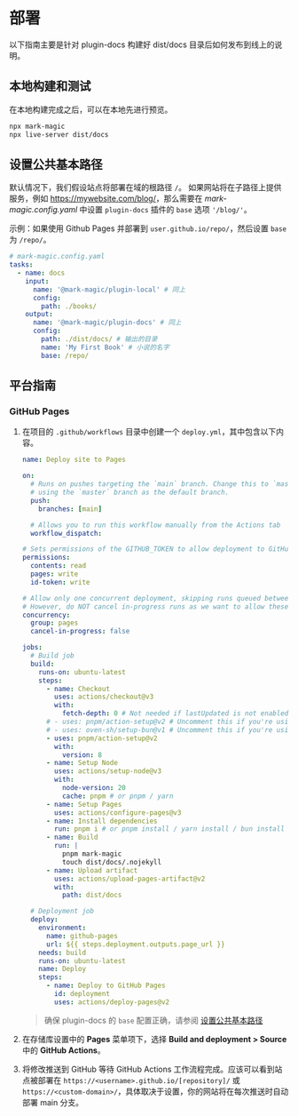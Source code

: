 # 部署

以下指南主要是针对 plugin-docs 构建好 dist/docs 目录后如何发布到线上的说明。

## 本地构建和测试

在本地构建完成之后，可以在本地先进行预览。

```sh
npx mark-magic
npx live-server dist/docs
```

## 设置公共基本路径

默认情况下，我们假设站点将部署在域的根路径 `/`。 如果网站将在子路径上提供服务，例如 <https://mywebsite.com/blog/>，那么需要在 _mark-magic.config.yaml_ 中设置 `plugin-docs` 插件的 `base` 选项 `'/blog/'`。

示例：如果使用 Github Pages 并部署到 `user.github.io/repo/`，然后设置 `base` 为 `/repo/`。

```yaml
# mark-magic.config.yaml
tasks:
  - name: docs
    input:
      name: '@mark-magic/plugin-local' # 同上
      config:
        path: ./books/
    output:
      name: '@mark-magic/plugin-docs' # 同上
      config:
        path: ./dist/docs/ # 输出的目录
        name: 'My First Book' # 小说的名字
        base: /repo/
```

## 平台指南

### GitHub Pages

1. 在项目的 `.github/workflows` 目录中创建一个 `deploy.yml`，其中包含以下内容。

   ```yml
   name: Deploy site to Pages

   on:
     # Runs on pushes targeting the `main` branch. Change this to `master` if you're
     # using the `master` branch as the default branch.
     push:
       branches: [main]

     # Allows you to run this workflow manually from the Actions tab
     workflow_dispatch:

   # Sets permissions of the GITHUB_TOKEN to allow deployment to GitHub Pages
   permissions:
     contents: read
     pages: write
     id-token: write

   # Allow only one concurrent deployment, skipping runs queued between the run in-progress and latest queued.
   # However, do NOT cancel in-progress runs as we want to allow these production deployments to complete.
   concurrency:
     group: pages
     cancel-in-progress: false

   jobs:
     # Build job
     build:
       runs-on: ubuntu-latest
       steps:
         - name: Checkout
           uses: actions/checkout@v3
           with:
             fetch-depth: 0 # Not needed if lastUpdated is not enabled
         # - uses: pnpm/action-setup@v2 # Uncomment this if you're using pnpm
         # - uses: oven-sh/setup-bun@v1 # Uncomment this if you're using Bun
         - uses: pnpm/action-setup@v2
           with:
             version: 8
         - name: Setup Node
           uses: actions/setup-node@v3
           with:
             node-version: 20
             cache: pnpm # or pnpm / yarn
         - name: Setup Pages
           uses: actions/configure-pages@v3
         - name: Install dependencies
           run: pnpm i # or pnpm install / yarn install / bun install
         - name: Build
           run: |
             pnpm mark-magic
             touch dist/docs/.nojekyll
         - name: Upload artifact
           uses: actions/upload-pages-artifact@v2
           with:
             path: dist/docs

     # Deployment job
     deploy:
       environment:
         name: github-pages
         url: ${{ steps.deployment.outputs.page_url }}
       needs: build
       runs-on: ubuntu-latest
       name: Deploy
       steps:
         - name: Deploy to GitHub Pages
           id: deployment
           uses: actions/deploy-pages@v2
   ```

   > 确保 plugin-docs 的 `base` 配置正确，请参阅 [设置公共基本路径](./deploy.md#设置公共基本路径)

2. 在存储库设置中的 **Pages** 菜单项下，选择 **Build and deployment > Source** 中的 **GitHub Actions**。
3. 将修改推送到 GitHub 等待 GitHub Actions 工作流程完成。应该可以看到站点被部署在 `https://<username>.github.io/[repository]/` 或 `https://<custom-domain>/`，具体取决于设置，你的网站将在每次推送时自动部署 main 分支。
